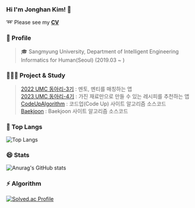 ### Hi I'm Jonghan Kim!  👋

➿ Please see my **[CV]([https://github.com/entere77](https://github.com/entere77/entere77/blob/main/CV_%EB%AA%85%ED%95%A8%EC%9A%A9.pdf))**  

<!--
**entere77/entere77** is a ✨ _special_ ✨ repository because its `README.md` (this file) appears on your GitHub profile.

Here are some ideas to get you started:

- 🔭 I’m currently working on ...
- 🌱 I’m currently learning ...
- 👯 I’m looking to collaborate on ...
- 🤔 I’m looking for help with ...
- 💬 Ask me about ...
- 📫 How to reach me: ...
- 😄 Pronouns: ...
- ⚡ Fun fact: ...
-->

### 🌱 Profile
> 🎓 Sangmyung University, Department of Intelligent Engineering Informatics for Human(Seoul) (2019.03 ~ )


### 👩🏻‍💻 Project & Study
> [2022 UMC 동아리-3기](https://github.com/entere77/Blu-e-backend) : 멘토, 멘티를 매칭하는 앱 <br/>
  [2023 UMC 동아리-4기](https://github.com/entere77/HomeFoodFighter_Server) : 가진 재료만으로 만들 수 있는 레시피를 추천하는 앱 <br/>
> [CodeUpAlgorithm](https://github.com/entere77/CodeUpAlgorithm) : 코드업(Code Up) 사이트 알고리즘 소스코드 <br/>
  [Baekjoon](https://github.com/entere77/Baekjoon) : Baekjoon 사이트 알고리즘 소스코드 <br/>

### 👑 Top Langs
![Top Langs](https://github-readme-stats.vercel.app/api/top-langs/?username=entere77&layout=compact&theme=radical)

### 😄 Stats
![Anurag's GitHub stats](https://github-readme-stats.vercel.app/api?username=entere77&show_icons=true&theme=radical)

### ⚡ Algorithm
[![Solved.ac Profile](http://mazassumnida.wtf/api/v2/generate_badge?boj=entere77)](https://solved.ac/entere77/)

